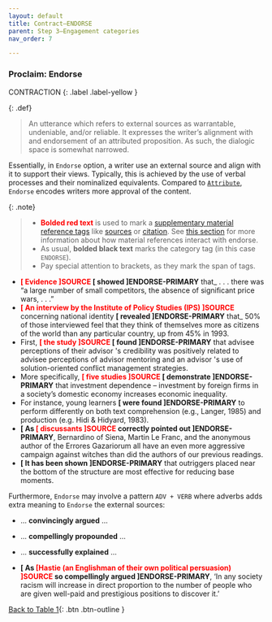 ```yaml
---
layout: default
title: Contract–ENDORSE
parent: Step 3–Engagement categories
nav_order: 7

---
```



### Proclaim: Endorse

CONTRACTION
{: .label .label-yellow }

{: .def}
>An utterance which refers to external sources as warrantable, undeniable, and/or reliable. It expresses the writer’s alignment with and endorsement of an attributed proposition. As such, the dialogic space is somewhat narrowed.

Essentially, in `Endorse` option, a writer use an external source and align with it to support their views. 
Typically, this is achieved by the use of verbal processes and their nominalized equivalents. Compared to [`Attribute`](../3_Categories/ATTRIBUTE.md), `Endorse` encodes writers more approval of the content.

{: .note}
> - **<span style="color:red">Bolded red text</span>** is used to mark a [supplementary material reference tags](../5_supplementary_tags/1_Material_ref.md) like [sources](../5_supplementary_tags/1_Material_ref.md/#sources) or [citation](../5_supplementary_tags/1_Material_ref.md#citations). See [this section](../5_supplementary_tags/1_Material_ref.md#sources-and-citations-as-supplementing-attribute-and-endorse-move) for more information about how material references interact with endorse.
> - As usual, **bolded black text** marks the category tag (in this case `ENDORSE`). 
> - Pay special attention to brackets, as they mark the span of tags.

- **<span style="color:red"> [ Evidence ]SOURCE </span> [ showed ]ENDORSE-PRIMARY** that_ . . . there was “a large number of small competitors, the absence of significant price wars, . . .”
- **<span style="color:red">[ An interview by the Institute of Policy Studies (IPS) ]SOURCE</span>** concerning national identity **[ revealed ]ENDORSE-PRIMARY** that_ 50% of those interviewed feel that they think of themselves more as citizens of the world than any particular country, up from 45% in 1993.
- First, **<span style="color:red">[ the study ]SOURCE </span> [ found ]ENDORSE-PRIMARY** that advisee perceptions of their advisor 's credibility was positively related to advisee perceptions of advisor mentoring and an advisor 's use of solution-oriented conflict management strategies. 
- More specifically, **<span style="color:red">[ five studies ]SOURCE</span> [ demonstrate ]ENDORSE-PRIMARY** that investment dependence – investment by foreign firms in a society’s domestic economy increases economic inequality.
- For instance, young learners **[ were found ]ENDORSE-PRIMARY** to perform differently on both text comprehension (e.g., Langer, 1985) and production (e.g. Hidi & Hidyard, 1983).
- **[ As <span style="color:red">[ discussants ]SOURCE</span> correctly pointed out ]ENDORSE-PRIMARY**, Bernardino of Siena, Martin Le Franc, and the anonymous author of the Errores Gazariorum all have an even more aggressive campaign against witches than did the authors of our previous readings.
- **[ It has been shown ]ENDORSE-PRIMARY** that outriggers placed near the bottom of the structure are most effective for reducing base moments.

Furthermore, `Endorse` may involve a pattern `ADV + VERB` where adverbs adds extra meaning to `Endorse` the external sources:
- ... **convincingly argued** ...
- ... **compellingly propounded** ...
- ... **successfully explained** ...


- **[ As <span style="color:red">[Hastie (an Englishman of their own political persuasion) ]SOURCE</span> so compellingly argued ]ENDORSE-PRIMARY**, ‘In any society racism will increase in direct proportion to the number of people who are given well-paid and prestigious positions to discover it.’

[Back to Table 1](index.md#table-1-categories-of-engagement-moves){: .btn .btn-outline }